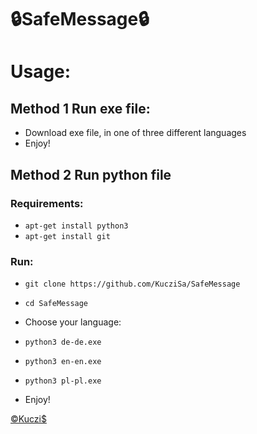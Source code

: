 # 🔒SafeMessage🔒
# Usage:
## Method 1 Run exe file:
* Download exe file, in one of three different languages
* Enjoy!

## Method 2 Run python file
### Requirements:

* ```apt-get install python3```
* ```apt-get install git```

### Run:

* ```git clone https://github.com/KucziSa/SafeMessage```
* ```cd SafeMessage```

* Choose your language: 
* ```python3 de-de.exe```
* ```python3 en-en.exe```
* ```python3 pl-pl.exe```
* Enjoy!

<a href="https://kuczis.mysocials.pl">©Kuczi$</a>
